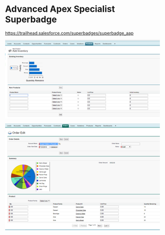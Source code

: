 
# Advanced Apex Specialist Superbadge

https://trailhead.salesforce.com/superbadges/superbadge_aap

![](./0_Product2New.PNG)

![](./0_OrderEdit.PNG)
